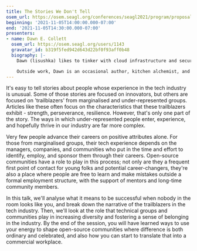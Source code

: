 ```yaml
---
title: The Stories We Don't Tell
osem_url: https://osem.seagl.org/conferences/seagl2021/program/proposals/834
beginning: '2021-11-05T14:00:00.000-07:00'
end: '2021-11-05T14:30:00.000-07:00'
presenters:
- name: Dawn E. Collett
  osem_url: https://osem.seagl.org/users/1143
  gravatar_id: b319f5fed942d643d22bf0f93aff0b48
  biography: |-
    Dawn (lisushka) likes to tinker with cloud infrastructure and security, and regularly goes down rabbit holes in a futile search for ways to develop systems that are both reliable and impenetrable. As well as accidental accessibility advocacy, Dawn can regularly be found sharing knowledge within the Melbourne cloud infrastructure and DevOps communities.

    Outside work, Dawn is an occasional author, kitchen alchemist, and raging sportsball fan.
---
```


It's easy to tell stories about people whose experience in the tech industry is unusual.  Some of those stories are focused on innovators, but others are focused on 'trailblazers' from marginalised and under-represented groups.  Articles like these often focus on the characteristics that these trailblazers exhibit - strength, perseverance, resilience.  However, that's only one part of the story.  The ways in which under-represented people enter, experience, and hopefully thrive in our industry are far more complex.

Very few people advance their careers on positive attributes alone.  For those from marginalised groups, their tech experience depends on the managers, companies, and communities who put in the time and effort to identify, employ, and sponsor them through their careers.  Open-source communities have a role to play in this process; not only are they a frequent first point of contact for young folks and potential career-changers, they're also a place where people are free to learn and make mistakes outside a formal employment structure, with the support of mentors and long-time community members.

In this talk, we'll analyse what it means to be successful when nobody in the room looks like you, and break down the narrative of the trailblazers in the tech industry.  Then, we'll look at the role that technical groups and communities play in increasing diversity and fostering a sense of belonging in the industry.  By the end of the session, you will have learned ways to use your energy to shape open-source communities where difference is both ordinary and celebrated, and also how you can start to translate that into a commercial workplace.
